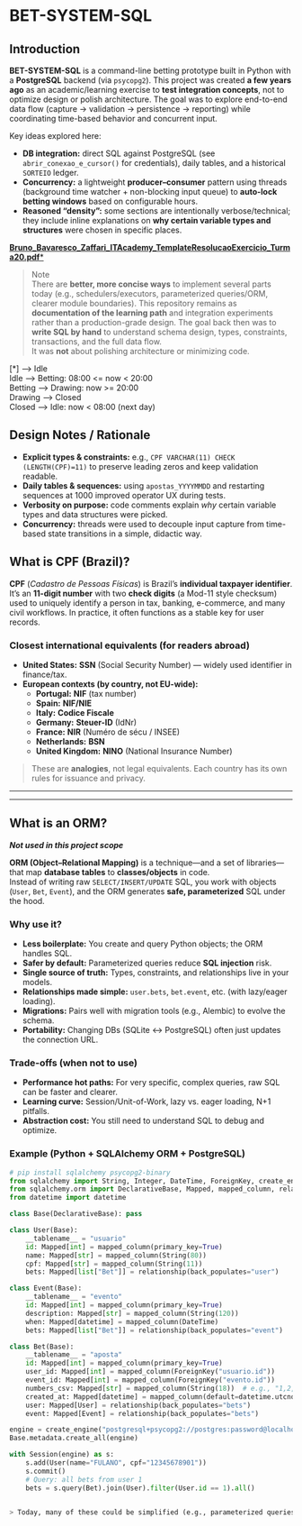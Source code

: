 # BET-SYSTEM-SQL



## Introduction

**BET-SYSTEM-SQL** is a command-line betting prototype built in Python with a **PostgreSQL** backend (via `psycopg2`). This project was created **a few years ago** as an academic/learning exercise to **test integration concepts**, not to optimize design or polish architecture. The goal was to explore end-to-end data flow (capture -> validation -> persistence -> reporting) while coordinating time-based behavior and concurrent input.

Key ideas explored here:
- **DB integration:** direct SQL against PostgreSQL (see `abrir_conexao_e_cursor()` for credentials), daily tables, and a historical `SORTEIO` ledger.
- **Concurrency:** a lightweight **producer–consumer** pattern using threads (background time watcher + non-blocking input queue) to **auto-lock betting windows** based on configurable hours.
- **Reasoned “density”:** some sections are intentionally verbose/technical; they include inline explanations on **why certain variable types and structures** were chosen in specific places.

[**Bruno_Bavaresco_Zaffari_ITAcademy_TemplateResolucaoExercicio_Turma20.pdf***](https://github.com/bbzaffari/BET-SYSTEM-SQL/blob/main/Bruno_Bavaresco_Zaffari_ITAcademy_TemplateResolucaoExercicio_Turma20.pdf)

> Note  
> There are **better, more concise ways** to implement several parts today (e.g., schedulers/executors, parameterized queries/ORM, clearer module boundaries). This repository remains as **documentation of the learning path** and integration experiments rather than a production-grade design.
> The goal back then was to **write SQL by hand** to understand schema design, types, constraints, transactions, and the full data flow.  
> It was **not** about polishing architecture or minimizing code.

[*] --> Idle \
Idle --> Betting: 08:00 <= now < 20:00 \
Betting --> Drawing: now >= 20:00 \
Drawing --> Closed \
Closed --> Idle: now < 08:00 (next day)

## Design Notes / Rationale

- **Explicit types & constraints:** e.g., `CPF VARCHAR(11) CHECK (LENGTH(CPF)=11)` to preserve leading zeros and keep validation readable.
- **Daily tables & sequences:** using `apostas_YYYYMMDD` and restarting sequences at 1000 improved operator UX during tests.
- **Verbosity on purpose:** code comments explain *why* certain variable types and data structures were picked.
- **Concurrency:** threads were used to decouple input capture from time-based state transitions in a simple, didactic way.


## What is CPF (Brazil)?

**CPF** (_Cadastro de Pessoas Físicas_) is Brazil’s **individual taxpayer identifier**.  
It’s an **11-digit number** with two **check digits** (a Mod-11 style checksum) used to uniquely identify a person in tax, banking, e-commerce, and many civil workflows. In practice, it often functions as a stable key for user records.

### Closest international equivalents (for readers abroad)

- **United States:** **SSN** (Social Security Number) — widely used identifier in finance/tax.
- **European contexts (by country, not EU-wide):**  
  - **Portugal:** **NIF** (tax number)  
  - **Spain:** **NIF/NIE**  
  - **Italy:** **Codice Fiscale**  
  - **Germany:** **Steuer-ID** (IdNr)  
  - **France:** **NIR** (Numéro de sécu / INSEE)  
  - **Netherlands:** **BSN**  
  - **United Kingdom:** **NINO** (National Insurance Number)

> These are **analogies**, not legal equivalents. Each country has its own rules for issuance and privacy.


---
---

## What is an ORM? 

***Not used in this project scope***

**ORM (Object–Relational Mapping)** is a technique—and a set of libraries—that map **database tables** to **classes/objects** in code.  
Instead of writing raw `SELECT/INSERT/UPDATE` SQL, you work with objects (`User`, `Bet`, `Event`), and the ORM generates **safe, parameterized** SQL under the hood.

### Why use it?
- **Less boilerplate:** You create and query Python objects; the ORM handles SQL.
- **Safer by default:** Parameterized queries reduce **SQL injection** risk.
- **Single source of truth:** Types, constraints, and relationships live in your models.
- **Relationships made simple:** `user.bets`, `bet.event`, etc. (with lazy/eager loading).
- **Migrations:** Pairs well with migration tools (e.g., Alembic) to evolve the schema.
- **Portability:** Changing DBs (SQLite ↔ PostgreSQL) often just updates the connection URL.

### Trade-offs (when not to use)
- **Performance hot paths:** For very specific, complex queries, raw SQL can be faster and clearer.
- **Learning curve:** Session/Unit-of-Work, lazy vs. eager loading, N+1 pitfalls.
- **Abstraction cost:** You still need to understand SQL to debug and optimize.

### Example (Python + SQLAlchemy ORM + PostgreSQL)

```python
# pip install sqlalchemy psycopg2-binary
from sqlalchemy import String, Integer, DateTime, ForeignKey, create_engine
from sqlalchemy.orm import DeclarativeBase, Mapped, mapped_column, relationship, Session
from datetime import datetime

class Base(DeclarativeBase): pass

class User(Base):
    __tablename__ = "usuario"
    id: Mapped[int] = mapped_column(primary_key=True)
    name: Mapped[str] = mapped_column(String(80))
    cpf: Mapped[str] = mapped_column(String(11))
    bets: Mapped[list["Bet"]] = relationship(back_populates="user")

class Event(Base):
    __tablename__ = "evento"
    id: Mapped[int] = mapped_column(primary_key=True)
    description: Mapped[str] = mapped_column(String(120))
    when: Mapped[datetime] = mapped_column(DateTime)
    bets: Mapped[list["Bet"]] = relationship(back_populates="event")

class Bet(Base):
    __tablename__ = "aposta"
    id: Mapped[int] = mapped_column(primary_key=True)
    user_id: Mapped[int] = mapped_column(ForeignKey("usuario.id"))
    event_id: Mapped[int] = mapped_column(ForeignKey("evento.id"))
    numbers_csv: Mapped[str] = mapped_column(String(18))  # e.g., "1,2,3,4,5"
    created_at: Mapped[datetime] = mapped_column(default=datetime.utcnow)
    user: Mapped[User] = relationship(back_populates="bets")
    event: Mapped[Event] = relationship(back_populates="bets")

engine = create_engine("postgresql+psycopg2://postgres:password@localhost:5432/mydb")
Base.metadata.create_all(engine)

with Session(engine) as s:
    s.add(User(name="FULANO", cpf="12345678901"))
    s.commit()
    # Query: all bets from user 1
    bets = s.query(Bet).join(User).filter(User.id == 1).all()


> Today, many of these could be simplified (e.g., parameterized queries, one `aposta` table with `DATE`, schedulers/executors), but they remain here to document integration experiments.
